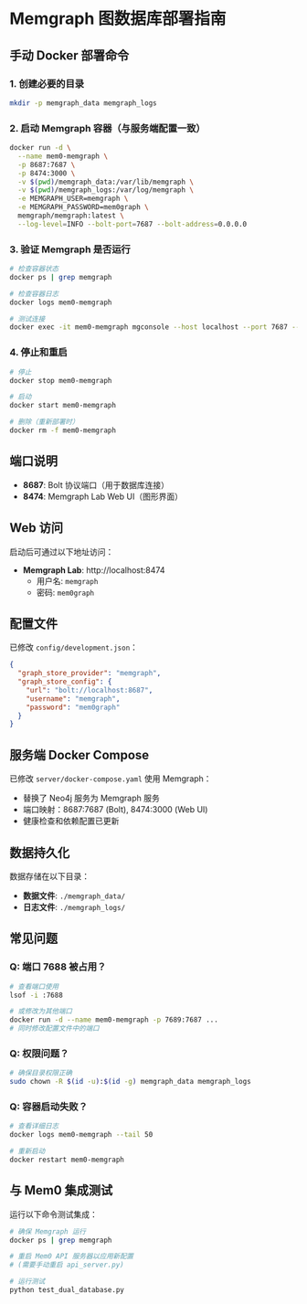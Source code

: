 # Memgraph 图数据库部署指南

## 手动 Docker 部署命令

### 1. 创建必要的目录
```bash
mkdir -p memgraph_data memgraph_logs
```

### 2. 启动 Memgraph 容器（与服务端配置一致）
```bash
docker run -d \
  --name mem0-memgraph \
  -p 8687:7687 \
  -p 8474:3000 \
  -v $(pwd)/memgraph_data:/var/lib/memgraph \
  -v $(pwd)/memgraph_logs:/var/log/memgraph \
  -e MEMGRAPH_USER=memgraph \
  -e MEMGRAPH_PASSWORD=mem0graph \
  memgraph/memgraph:latest \
  --log-level=INFO --bolt-port=7687 --bolt-address=0.0.0.0
```

### 3. 验证 Memgraph 是否运行
```bash
# 检查容器状态
docker ps | grep memgraph

# 检查容器日志
docker logs mem0-memgraph

# 测试连接
docker exec -it mem0-memgraph mgconsole --host localhost --port 7687 --username memgraph --password mem0password
```

### 4. 停止和重启
```bash
# 停止
docker stop mem0-memgraph

# 启动
docker start mem0-memgraph

# 删除（重新部署时）
docker rm -f mem0-memgraph
```

## 端口说明

- **8687**: Bolt 协议端口（用于数据库连接）
- **8474**: Memgraph Lab Web UI（图形界面）

## Web 访问

启动后可通过以下地址访问：
- **Memgraph Lab**: http://localhost:8474
  - 用户名: `memgraph`  
  - 密码: `mem0graph`

## 配置文件

已修改 `config/development.json`：
```json
{
  "graph_store_provider": "memgraph",
  "graph_store_config": {
    "url": "bolt://localhost:8687",
    "username": "memgraph", 
    "password": "mem0graph"
  }
}
```

## 服务端 Docker Compose

已修改 `server/docker-compose.yaml` 使用 Memgraph：
- 替换了 Neo4j 服务为 Memgraph 服务
- 端口映射：8687:7687 (Bolt), 8474:3000 (Web UI)
- 健康检查和依赖配置已更新

## 数据持久化

数据存储在以下目录：
- **数据文件**: `./memgraph_data/`
- **日志文件**: `./memgraph_logs/`

## 常见问题

### Q: 端口 7688 被占用？
```bash
# 查看端口使用
lsof -i :7688

# 或修改为其他端口
docker run -d --name mem0-memgraph -p 7689:7687 ...
# 同时修改配置文件中的端口
```

### Q: 权限问题？
```bash
# 确保目录权限正确
sudo chown -R $(id -u):$(id -g) memgraph_data memgraph_logs
```

### Q: 容器启动失败？
```bash
# 查看详细日志
docker logs mem0-memgraph --tail 50

# 重新启动
docker restart mem0-memgraph
```

## 与 Mem0 集成测试

运行以下命令测试集成：
```bash
# 确保 Memgraph 运行
docker ps | grep memgraph

# 重启 Mem0 API 服务器以应用新配置
# (需要手动重启 api_server.py)

# 运行测试
python test_dual_database.py
```